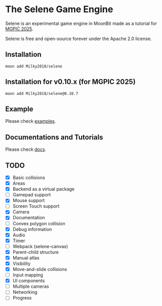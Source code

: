 # The Selene Game Engine

Selene is an experimental game engine in MoonBit made as a tutorial for [MGPIC 2025](https://www.moonbitlang.cn/2025-mgpic).

Selene is free and open-source forever under the Apache 2.0 license.

## Installation

```shell
moon add Milky2018/selene
```

## Installation for v0.10.x (for MGPIC 2025)

```shell 
moon add Milky2018/selene@0.10.7
```

## Example

Please check [examples](https://github.com/Milky2018/selene/tree/main/examples).

## Documentations and Tutorials

Please check [docs](https://github.com/Milky2018/selene/tree/main/docs).

## TODO

- [x] Basic collisions 
- [x] Areas 
- [x] Backend as a virtual package
- [ ] Gamepad support 
- [x] Mouse support
- [ ] Screen Touch support
- [x] Camera
- [x] Documentation
- [ ] Convex polygon collision
- [x] Debug information
- [x] Audio
- [x] Timer
- [ ] Webpack (selene-canvas)
- [x] Parent-child structure
- [x] Manual atlas
- [x] Visibility 
- [x] Move-and-slide collisions
- [ ] Input mapping
- [x] UI components 
- [ ] Multiple cameras
- [ ] Networking
- [ ] Progress
